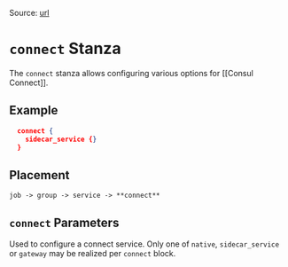 Source: [url](https://developer.hashicorp.com/nomad/docs/job-specification/connect)

# `connect` Stanza
The `connect` stanza allows configuring various options for [[Consul Connect]].

## Example
```json
  connect {
    sidecar_service {}
  }

```

## Placement
`job -> group -> service -> **connect**`

## `connect` Parameters
Used to configure a connect service. Only one of `native`, `sidecar_service` or `gateway` may be realized per `connect` block. 

